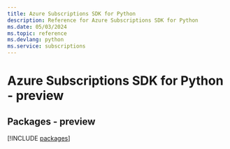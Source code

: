 ```yaml
---
title: Azure Subscriptions SDK for Python
description: Reference for Azure Subscriptions SDK for Python
ms.date: 05/03/2024
ms.topic: reference
ms.devlang: python
ms.service: subscriptions
---
```

# Azure Subscriptions SDK for Python - preview
## Packages - preview
[!INCLUDE [packages](subscriptions-index.md)]